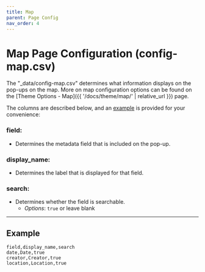 ```yaml
---
title: Map
parent: Page Config
nav_order: 4
---
```


# Map Page Configuration (config-map.csv)

The "_data/config-map.csv" determines what information displays on the pop-ups on the map. 
More on map configuration options can be found on the [Theme Options - Map]({{ '/docs/theme/map/' | relative_url }}) page.

The columns are described below, and an [example](#example) is provided for your convenience:

### field: 
- Determines the metadata field that is included on the pop-up. 

### display_name: 
- Determines the label that is displayed for that field. 

### search: 
- Determines whether the field is searchable. 
    - *Options*: `true` or leave blank

------

## Example 

```
field,display_name,search
date,Date,true
creator,Creator,true
location,Location,true
```